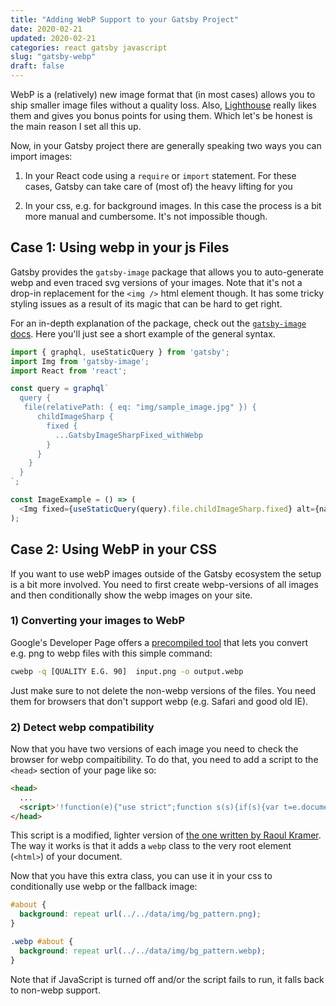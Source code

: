 ```yaml
---
title: "Adding WebP Support to your Gatsby Project"
date: 2020-02-21
updated: 2020-02-21
categories: react gatsby javascript
slug: "gatsby-webp"
draft: false
---
```


WebP is a (relatively) new image format that (in most cases) allows you to ship smaller image files without a quality loss. Also, [Lighthouse](https://developers.google.com/web/tools/lighthouse) really likes them and gives you bonus points for using them. Which let's be honest is the main reason I set all this up.

Now, in your Gatsby project there are generally speaking two ways you can import images:

1) In your React code using a `require` or `import` statement. For these cases, Gatsby can take care of (most of) the heavy lifting for you

2) In your css, e.g. for background images. In this case the process is a bit more manual and cumbersome. It's not impossible though.


## Case 1: Using webp in your js Files

Gatsby provides the `gatsby-image` package that allows you to auto-generate webp and even traced svg versions of your images. Note that it's not a drop-in replacement for the `<img />` html element though. It has some tricky styling issues as a result of its magic that can be hard to get right.

For an in-depth explanation of the package, check out the [`gatsby-image` docs](https://www.gatsbyjs.org/packages/gatsby-image/). Here you'll just see a short example of the general syntax.

```js
import { graphql, useStaticQuery } from 'gatsby';
import Img from 'gatsby-image';
import React from 'react';

const query = graphql`
  query {
   file(relativePath: { eq: "img/sample_image.jpg" }) {
      childImageSharp {
        fixed {
          ...GatsbyImageSharpFixed_withWebp
        }
      }
    }
  }
`;

const ImageExample = () => (
  <Img fixed={useStaticQuery(query).file.childImageSharp.fixed} alt={name} />
);
```

## Case 2: Using WebP in your CSS

If you want to use webP images outside of the Gatsby ecosystem the setup is a bit more involved. You need to first create webp-versions of all images and then conditionally show the webp images on your site.


### 1) Converting your images to WebP

Google's Developer Page offers a [precompiled tool](https://developers.google.com/speed/webp/docs/precompiled) that lets you convert e.g. png to webp files with this simple command:
```sh
cwebp -q [QUALITY E.G. 90]  input.png -o output.webp
```

Just make sure to not delete the non-webp versions of the files. You need them for browsers that don't support webp (e.g. Safari and good old IE).


### 2) Detect webp compatibility

Now that you have two versions of each image you need to check the browser for webp compaitibility. To do that, you need to add a script to the `<head>` section of your page like so:
```html
<head>
  ...
  <script>'!function(e){"use strict";function s(s){if(s){var t=e.documentElement;t.classList?t.classList.add("webp"):t.className+=" webp",window.sessionStorage.setItem("webpSupport",!0)}}!function(e){if(window.sessionStorage&&window.sessionStorage.getItem("webpSupport"))s(!0);else{var t=new Image;t.onload=t.onerror=function(){e(2===t.height)},t.src="data:image/webp;base64,UklGRi4AAABXRUJQVlA4TCEAAAAvAUAAEB8wAiMwAgSSNtse/cXjxyCCmrYNWPwmHRH9jwMA"}}(s)}(document);'</script>
</head>
```

This script is a modified, lighter version of [the one written by Raoul Kramer](https://github.com/djpogo/webp-inline-support). The way it works is that it adds a `webp` class to the very root element (`<html>`) of your document.

Now that you have this extra class, you can use it in your css to conditionally use webp or the fallback image:
```css
#about {
  background: repeat url(../../data/img/bg_pattern.png);
}

.webp #about {
  background: repeat url(../../data/img/bg_pattern.webp);
}
```
Note that if JavaScript is turned off and/or the script fails to run, it falls back to non-webp support.

